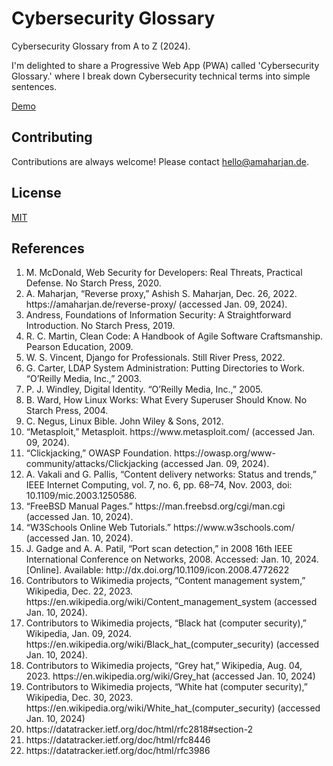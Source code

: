 # Cybersecurity Glossary
Cybersecurity Glossary from A to Z (2024).

I'm delighted to share a Progressive Web App (PWA) called 'Cybersecurity Glossary.' where I break down Cybersecurity technical terms into simple sentences.

[Demo](https://asis2016.github.io/Cybersecurity-Glossary/)

## Contributing
Contributions are always welcome! Please contact hello@amaharjan.de.

## License
[MIT](LICENSE)

<h2 id="cg-ref-0">References</h2>
<ol>
	<li id="cg-ref-1">
	 M. McDonald, Web Security for Developers: Real Threats, Practical Defense. No Starch Press, 2020.
	</li>
	<li id="cg-ref-2">
	 A. Maharjan, “Reverse proxy,” Ashish S. Maharjan, Dec. 26, 2022. https://amaharjan.de/reverse-proxy/ (accessed Jan. 09, 2024).
	</li>
	<li id="cg-ref-3">
	 Andress, Foundations of Information Security: A Straightforward Introduction. No Starch Press, 2019.    
	</li>
	<li id="cg-ref-4">
	 R. C. Martin, Clean Code: A Handbook of Agile Software Craftsmanship. Pearson Education, 2009.
	</li>
	<li id="cg-ref-5">
	 W. S. Vincent, Django for Professionals. Still River Press, 2022.
	</li>
	<li id="cg-ref-6">
	 G. Carter, LDAP System Administration: Putting Directories to Work. “O’Reilly Media, Inc.,” 2003.
	</li>
	<li id="cg-ref-7">
	 P. J. Windley, Digital Identity. “O’Reilly Media, Inc.,” 2005.
	</li>
	<li id="cg-ref-8">
	 B. Ward, How Linux Works: What Every Superuser Should Know. No Starch Press, 2004.
	</li>
	<li id="cg-ref-9">
	 C. Negus, Linux Bible. John Wiley &#38; Sons, 2012.
	</li>
	<li id="cg-ref-10">
	 “Metasploit,” Metasploit. https://www.metasploit.com/ (accessed Jan. 09, 2024).
	</li>
	<li id="cg-ref-11">
	 “Clickjacking,” OWASP Foundation. https://owasp.org/www-community/attacks/Clickjacking (accessed Jan. 09, 2024).
	</li>
	<li id="cg-ref-12">
	 A. Vakali and G. Pallis, “Content delivery networks: Status and trends,” IEEE Internet Computing, vol. 7, no. 6, pp. 68–74, Nov. 2003, doi: 10.1109/mic.2003.1250586.
	</li>
	<li id="cg-ref-13">
	 “FreeBSD Manual Pages.” https://man.freebsd.org/cgi/man.cgi (accessed Jan. 10, 2024).
	</li>
	<li id="cg-ref-14">
	 “W3Schools Online Web Tutorials.” https://www.w3schools.com/ (accessed Jan. 10, 2024).
	</li>
	<li id="cg-ref-15">
	 J. Gadge and A. A. Patil, “Port scan detection,” in 2008 16th IEEE International Conference on Networks, 2008. Accessed: Jan. 10, 2024. [Online]. Available: http://dx.doi.org/10.1109/icon.2008.4772622
	</li>
	<li id="cg-ref-16">
	 Contributors to Wikimedia projects, “Content management system,” Wikipedia, Dec. 22, 2023. https://en.wikipedia.org/wiki/Content_management_system (accessed Jan. 10, 2024).
	</li>
	<li id="cg-ref-17">
	 Contributors to Wikimedia projects, “Black hat (computer security),” Wikipedia, Jan. 09, 2024. https://en.wikipedia.org/wiki/Black_hat_(computer_security) (accessed Jan. 10, 2024).
	</li>
	<li id="cg-ref-18">
	 Contributors to Wikimedia projects, “Grey hat,” Wikipedia, Aug. 04, 2023. https://en.wikipedia.org/wiki/Grey_hat (accessed Jan. 10, 2024)
	</li>
	<li id="cg-ref-19">
	 Contributors to Wikimedia projects, “White hat (computer security),” Wikipedia, Dec. 30, 2023. https://en.wikipedia.org/wiki/White_hat_(computer_security) (accessed Jan. 10, 2024)
	</li>
	<li id="cg-ref-20">
	 https://datatracker.ietf.org/doc/html/rfc2818#section-2
	</li>
	<li id="cg-ref-21">
	 https://datatracker.ietf.org/doc/html/rfc8446
	</li>
	<li id="cg-ref-22">
	 https://datatracker.ietf.org/doc/html/rfc3986
	</li>
</ol>
